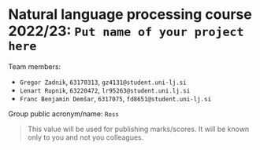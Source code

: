 # Natural language processing course 2022/23: `Put name of your project here`

Team members:
 * `Gregor Zadnik`, `63170313`, `gz4131@student.uni-lj.si`
 * `Lenart Rupnik`, `63220472`, `lr95263@student.uni.lj.si`
 * `Franc Benjamin Demšar`, `6317075`, `fd8651@student.uni-lj.si`
 
Group public acronym/name: `Ross`
 > This value will be used for publishing marks/scores. It will be known only to you and not you colleagues.
